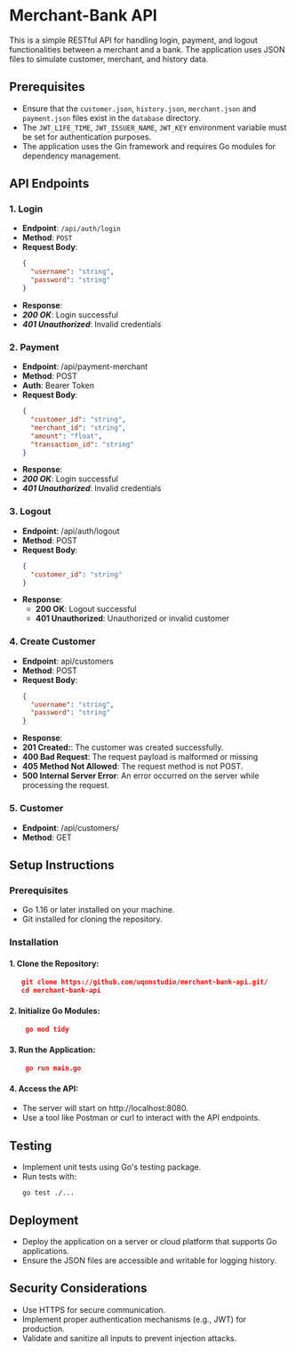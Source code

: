# Merchant-Bank API

This is a simple RESTful API for handling login, payment, and logout functionalities between a merchant and a bank. The application uses JSON files to simulate customer, merchant, and history data.

## Prerequisites

- Ensure that the `customer.json`, `history.json`, `merchant.json` and `payment.json` files exist in the `database` directory.
- The `JWT_LIFE_TIME`, `JWT_ISSUER_NAME`, `JWT_KEY` environment variable must be set for authentication purposes.
- The application uses the Gin framework and requires Go modules for dependency management.

## API Endpoints

### 1. Login

- **Endpoint**: `/api/auth/login`
- **Method**: `POST`
- **Request Body**:
  ```json
  {
    "username": "string",
    "password": "string"
  }

- **Response**:
- ***200 OK***: Login successful
- ***401 Unauthorized***: Invalid credentials

### 2. Payment

- **Endpoint**: /api/payment-merchant
- **Method**: POST
- **Auth**: Bearer Token
- **Request Body**:
  ```json
  {
    "customer_id": "string",
    "merchant_id": "string",
    "amount": "float",
    "transaction_id": "string"
  }

- **Response**:
- ***200 OK***: Login successful
- ***401 Unauthorized***: Invalid credentials

### 3. Logout

- **Endpoint**: /api/auth/logout
- **Method**: POST
- **Request Body**:
  ```json
  {
    "customer_id": "string"
  }

- **Response**:
    - **200 OK**: Logout successful
    - **401 Unauthorized**: Unauthorized or invalid customer

### 4. Create Customer

- **Endpoint**: api/customers
- **Method**: POST
- **Request Body**:
  ```json
  {
    "username": "string",
    "password": "string"
  }

- **Response**:
- **201 Created:**: The customer was created successfully.
- **400 Bad Request**: The request payload is malformed or missing
- **405 Method Not Allowed**: The request method is not POST.
- **500 Internal Server Error**: An error occurred on the server while processing the request.

### 5. Customer

- **Endpoint**: /api/customers/
- **Method**: GET

## Setup Instructions

### Prerequisites
- Go 1.16 or later installed on your machine.
- Git installed for cloning the repository.

### Installation

#### 1. Clone the Repository:
 ```json
    git clone https://github.com/uqonstudio/merchant-bank-api.git/
    cd merchant-bank-api
```
#### 2. Initialize Go Modules:
```json
    go mod tidy
```

#### 3. Run the Application:
```json
    go run main.go
```

#### 4. Access the API:
- The server will start on http://localhost:8080.
- Use a tool like Postman or curl to interact with the API endpoints.

## Testing
- Implement unit tests using Go's testing package.
- Run tests with:
    ```
    go test ./...
    ```

## Deployment
- Deploy the application on a server or cloud platform that supports Go applications.
- Ensure the JSON files are accessible and writable for logging history.

## Security Considerations
- Use HTTPS for secure communication.
- Implement proper authentication mechanisms (e.g., JWT) for production.
- Validate and sanitize all inputs to prevent injection attacks.
